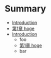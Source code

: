 # Summary

* [Introduction](README.md)
* [第1章 hoge](Chapter-1.md)
* [Introduction](introduction.md)
   * foo
   * [第1章 hoge](Chapter-1.md)
   * bar

